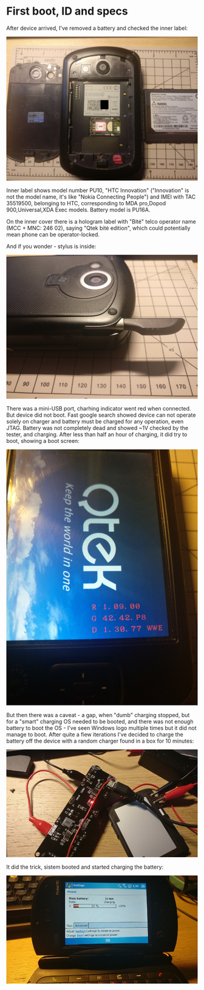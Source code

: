 # First boot, ID and specs

After device arrived, I've removed a battery and checked the inner label:

![PU10 Qtek 9000](img/pu10_002.png?raw=true "PU10 Qtek 9000")

Inner label shows model number PU10, "HTC Innovation" ("Innovation" is not the model name,
it's like "Nokia Connecting People") and IMEI with TAC 35519500, belonging to HTC,
corresponding to MDA pro,Dopod 900,Universal,XDA Exec models. Battery model is PU16A.

On the inner cover there is a hologram label with "Bitė" telco operator name (MCC + MNC: 246 02),
saying "Qtek bitė edition", which could potentially mean phone can be operator-locked.

And if you wonder - stylus is inside:

![PU10 Qtek 9000](img/pu10_005.png?raw=true "PU10 Qtek 9000")

There was a mini-USB port, charhing indicator went red when connected.
But device did not boot. Fast google search showed device can not operate
solely on charger and battery must be charged for any operation, even JTAG.
Battery was not completely dead and showed ~1V checked by the tester, and charging.
After less than half an hour of charging, it did try to boot, showing a boot screen:

![PU10 Qtek 9000](img/pu10_003.png?raw=true "PU10 Qtek 9000")

But then there was a caveat - a gap, when "dumb" charging stopped, but for a "smart"
charging OS needed to be booted, and there was not enough battery to boot the OS - 
I've seen Windows logo multiple times but it did not manage to boot.  After quite a fiew iterations
I've decided to charge the battery off the device with a random charger found in a box for 10 minutes:

![PU10 Qtek 9000](img/pu10_004.png?raw=true "PU10 Qtek 9000")

It did the trick, sistem booted and started charging the battery:

![PU10 Qtek 9000](img/pu10_006.png?raw=true "PU10 Qtek 9000")
